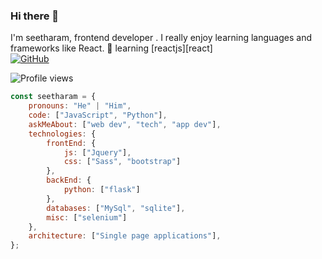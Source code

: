 ### Hi there 👋

I'm seetharam, frontend developer . I really enjoy learning languages and frameworks like React.
🧠 learning [reactjs][react]  
<a href="https://github.com/seetharamvanamareddi"><img src="https://img.shields.io/github/followers/seetharamvanamareddi.svg?label=GitHub&style=social" alt="GitHub"></a>

![Profile views](https://gpvc.arturio.dev/seetharamvanamreddi) 

```javascript
const seetharam = {
    pronouns: "He" | "Him",
    code: ["JavaScript", "Python"],
    askMeAbout: ["web dev", "tech", "app dev"],
    technologies: {
        frontEnd: {
            js: ["Jquery"],
            css: ["Sass", "bootstrap"]
        },
        backEnd: {
            python: ["flask"]
        },
        databases: ["MySql", "sqlite"],
        misc: ["selenium"]
    },
    architecture: ["Single page applications"],
};
```





<!--
**seetharamvanamareddi/seetharamvanamareddi** is a ✨ _special_ ✨ repository because its `README.md` (this file) appears on your GitHub profile.

Here are some ideas to get you started:

- 🔭 I’m currently working on ...
- 🌱 I’m currently learning ...
- 👯 I’m looking to collaborate on ...
- 🤔 I’m looking for help with ...
- 💬 Ask me about ...
- 📫 How to reach me: ...
- 😄 Pronouns: ...
- ⚡ Fun fact: ...
-->

